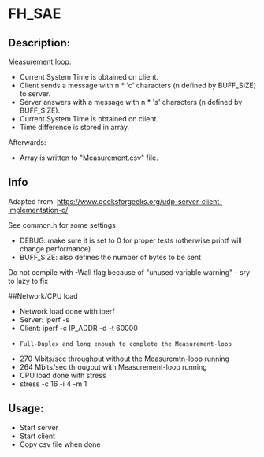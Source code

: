 # FH_SAE

## Description:
Measurement loop:
- Current System Time is obtained on client.
- Client sends a message with n * 'c' characters (n defined by BUFF_SIZE) to server.
- Server answers with a message with n * 's' characters (n defined by BUFF_SIZE).
- Current System Time is obtained on client.
- Time difference is stored in array.

Afterwards:
- Array is written to "Measurement.csv" file.

## Info
Adapted from: https://www.geeksforgeeks.org/udp-server-client-implementation-c/

See common.h for some settings
- DEBUG: make sure it is set to 0 for proper tests (otherwise printf will change performance)
- BUFF_SIZE: also defines the number of bytes to be sent

Do not compile with -Wall flag because of "unused variable warning" - sry to lazy to fix

##Network/CPU load
- Network load done with iperf
-   Server: iperf -s
-   Client: iperf -c IP_ADDR -d -t 60000
-     Full-Duplex and long enough to complete the Measurement-loop
-   270 Mbits/sec throughput without the Measuremtn-loop running
-   264 Mbits/sec througput with Measurement-loop running
- CPU load done with stress
-   stress -c 16 -i 4 -m 1

## Usage:
- Start server
- Start client
- Copy csv file when done
